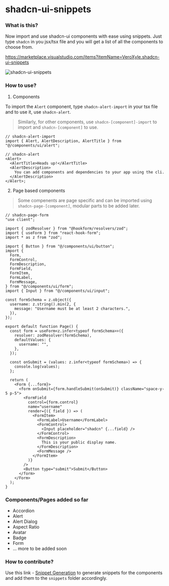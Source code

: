 # shadcn-ui-snippets

### What is this?

Now import and use shadcn-ui components with ease using snippets. Just type `shadcn` in you jsx/tsx file and you will get a list of all the components to choose from.

https://marketplace.visualstudio.com/items?itemName=VeroXyle.shadcn-ui-snippets

![shadcn-ui-snippets](https://raw.githubusercontent.com/nrjdalal/shadcn-ui-snippets/main/images/usage.png)

### How to use?

1. Components

To import the `Alert` component, type `shadcn-alert-import` in your tsx file and to use it, use `shadcn-alert`.

> Similarly, for other components, use `shadcn-[component]-import` to import and `shadcn-[component]` to use.

```tsx
// shadcn-alert-import
import { Alert, AlertDescription, AlertTitle } from "@/components/ui/alert";

// shadcn-alert
<Alert>
  <AlertTitle>Heads up!</AlertTitle>
  <AlertDescription>
    You can add components and dependencies to your app using the cli.
  </AlertDescription>
</Alert>;
```

2. Page based components

> Some compenents are page specific and can be imported using `shadcn-page-[component]`, modular parts to be added later.

```tsx
// shadcn-page-form
"use client";

import { zodResolver } from "@hookform/resolvers/zod";
import { useForm } from "react-hook-form";
import * as z from "zod";

import { Button } from "@/components/ui/button";
import {
  Form,
  FormControl,
  FormDescription,
  FormField,
  FormItem,
  FormLabel,
  FormMessage,
} from "@/components/ui/form";
import { Input } from "@/components/ui/input";

const formSchema = z.object({
  username: z.string().min(2, {
    message: "Username must be at least 2 characters.",
  }),
});

export default function Page() {
  const form = useForm<z.infer<typeof formSchema>>({
    resolver: zodResolver(formSchema),
    defaultValues: {
      username: "",
    },
  });

  const onSubmit = (values: z.infer<typeof formSchema>) => {
    console.log(values);
  };

  return (
    <Form {...form}>
      <form onSubmit={form.handleSubmit(onSubmit)} className="space-y-5 p-5">
        <FormField
          control={form.control}
          name="username"
          render={({ field }) => (
            <FormItem>
              <FormLabel>Username</FormLabel>
              <FormControl>
                <Input placeholder="shadcn" {...field} />
              </FormControl>
              <FormDescription>
                This is your public display name.
              </FormDescription>
              <FormMessage />
            </FormItem>
          )}
        />
        <Button type="submit">Submit</Button>
      </form>
    </Form>
  );
}
```

### Components/Pages added so far

- Accordion
- Alert
- Alert Dialog
- Aspect Ratio
- Avatar
- Badge
- Form
- ... more to be added soon

### How to contribute?

Use this link - [Snippet Generation](https://snippet-generator.app/?description=https%3A%2F%2Fui.shadcn.com%2Fdocs%2Fcomponents&tabtrigger=shadcn-&snippet=&mode=vscode) to generate snippets for the components and add them to the `snippets` folder accordingly.
